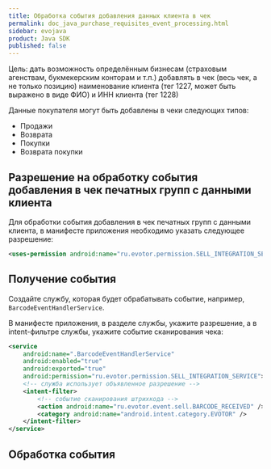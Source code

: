 ```yaml
---
title: Обработка события добавления данных клиента в чек
permalink: doc_java_purchase_requisites_event_processing.html
sidebar: evojava
product: Java SDK
published: false
---
```


Цель: дать возможность определённым бизнесам (страховым агенствам, букмекерским конторам и т.п.) добавлять в чек (весь чек, а не только позицию) наименование клиента (тег 1227, может быть выражено в виде ФИО) и ИНН клиента (тег 1228)

Данные покупателя могут быть добавлены в чеки следующих типов:

* Продажи
* Возврата
* Покупки
* Возврата покупки

## Разрешение на обработку события добавления в чек печатных групп с данными клиента

Для обработки события добавления в чек печатных групп с данными клиента, в манифесте приложения необходимо указать следующее разрешение:

```xml
<uses-permission android:name="ru.evotor.permission.SELL_INTEGRATION_SERVICE" />
```

## Получение события

Создайте службу, которая будет обрабатывать событие, например, `BarcodeEventHandlerService`.

В манифесте приложения, в разделе службы, укажите разрешение, а в intent-фильтре службы, укажите событие сканирования чека:

```xml
<service
    android:name=".BarcodeEventHandlerService"
    android:enabled="true"
    android:exported="true"
    android:permission="ru.evotor.permission.SELL_INTEGRATION_SERVICE">
    <!-- служба использует объявленное разрешение -->
    <intent-filter>
        <!-- событие сканирования штрихкода -->
        <action android:name="ru.evotor.event.sell.BARCODE_RECEIVED" />
        <category android:name="android.intent.category.EVOTOR" />
    </intent-filter>
</service>
```

## Обработка события
